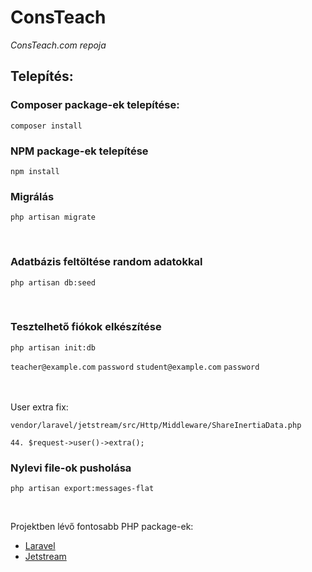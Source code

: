# ConsTeach

*ConsTeach.com repoja*

## Telepítés:

### Composer package-ek telepítése:

    composer install

### NPM package-ek telepítése

    npm install

### Migrálás

    php artisan migrate
<br/>

### Adatbázis feltöltése random adatokkal
    
    php artisan db:seed

<br/>

### Tesztelhető fiókok elkészítése

    php artisan init:db

`teacher@example.com` `password`
`student@example.com` `password`

<br/>
<br/>
User extra fix:
    
    vendor/laravel/jetstream/src/Http/Middleware/ShareInertiaData.php

    44. $request->user()->extra();

### Nylevi file-ok pusholása

    php artisan export:messages-flat    

<br/>

Projektben lévő fontosabb PHP package-ek:
- [Laravel](https://laravel.com/docs)
- [Jetstream](https://jetstream.laravel.com/)
